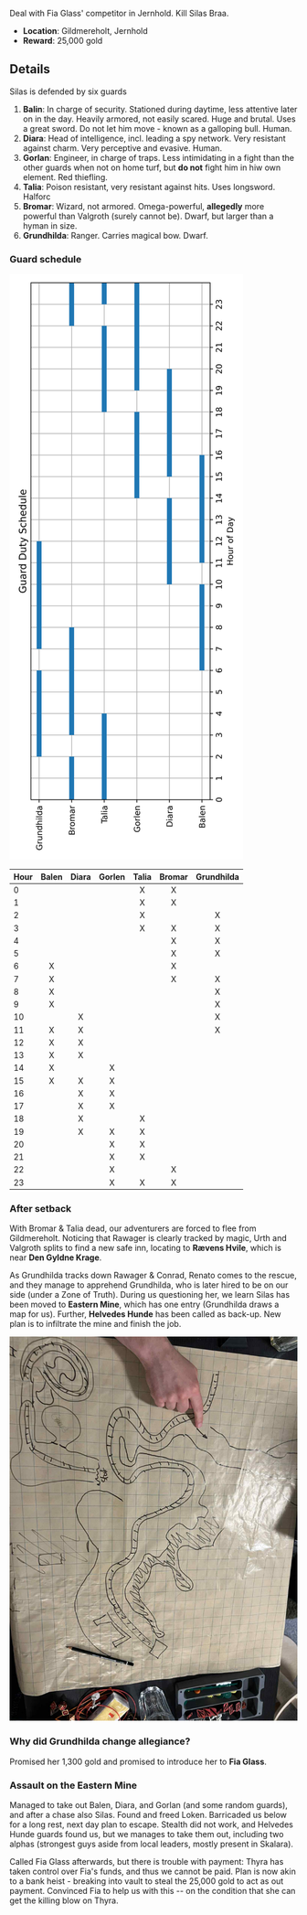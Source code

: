 Deal with Fia Glass' competitor in Jernhold.
Kill Silas Braa.

- **Location**: Gildmereholt, Jernhold
- **Reward**: 25,000 gold

## Details

Silas is defended by six guards
1. **Balin**: In charge of security. Stationed during daytime, less attentive later on in the day. Heavily armored, not easily scared. Huge and brutal. Uses a great sword. Do not let him move - known as a galloping bull. Human.
1. **Diara**: Head of intelligence, incl. leading a spy network. Very resistant against charm. Very perceptive and evasive. Human.
1. **Gorlan**: Engineer, in charge of traps. Less intimidating in a fight than the other guards when not on home turf, but **do not** fight him in hiw own element. Red thiefling.
1. **Talia**: Poison resistant, very resistant against hits. Uses longsword. Halforc
1. **Bromar**: Wizard, not armored. Omega-powerful, **allegedly** more powerful than Valgroth (surely cannot be). Dwarf, but larger than a hyman in size.
1. **Grundhilda**: Ranger. Carries magical bow. Dwarf.

### Guard schedule

![Guard Duty Schedule](schedule.png)

| Hour | Balen | Diara | Gorlen | Talia | Bromar | Grundhilda |
|------|:-----:|:-----:|:------:|:-----:|:------:|:----------:|
| 0    |       |       |        |   X   |   X    |            |
| 1    |       |       |        |   X   |   X    |            |
| 2    |       |       |        |   X   |        |     X      |
| 3    |       |       |        |   X   |   X    |     X      |
| 4    |       |       |        |       |   X    |     X      |
| 5    |       |       |        |       |   X    |     X      |
| 6    |   X   |       |        |       |   X    |            |
| 7    |   X   |       |        |       |   X    |     X      |
| 8    |   X   |       |        |       |        |     X      |
| 9    |   X   |       |        |       |        |     X      |
| 10   |       |   X   |        |       |        |     X      |
| 11   |   X   |   X   |        |       |        |     X      |
| 12   |   X   |   X   |        |       |        |            |
| 13   |   X   |   X   |        |       |        |            |
| 14   |   X   |       |   X    |       |        |            |
| 15   |   X   |   X   |   X    |       |        |            |
| 16   |       |   X   |   X    |       |        |            |
| 17   |       |   X   |   X    |       |        |            |
| 18   |       |   X   |        |   X   |        |            |
| 19   |       |   X   |   X    |   X   |        |            |
| 20   |       |       |   X    |   X   |        |            |
| 21   |       |       |   X    |   X   |        |            |
| 22   |       |       |   X    |       |   X    |            |
| 23   |       |       |   X    |   X   |   X    |            |

### After setback

With Bromar & Talia dead, our adventurers are forced to flee from Gildmereholt.
Noticing that Rawager is clearly tracked by magic, Urth and Valgroth splits to find a new safe inn, locating to **Rævens Hvile**, which is near **Den Gyldne Krage**.

As Grundhilda tracks down Rawager & Conrad, Renato comes to the rescue, and they manage to apprehend Grundhilda, who is later hired to be on our side (under a Zone of Truth).
During us questioning her, we learn Silas has been moved to **Eastern Mine**, which has one entry (Grundhilda draws a map for us).
Further, **Helvedes Hunde** has been called as back-up.
New plan is to infiltrate the mine and finish the job.

![Guard Duty Schedule](mine.jpg)

### Why did Grundhilda change allegiance?

Promised her 1,300 gold and promised to introduce her to **Fia Glass**.

### Assault on the Eastern Mine

Managed to take out Balen, Diara, and Gorlan (and some random guards), and after a chase also Silas.
Found and freed Loken.
Barricaded us below for a long rest, next day plan to escape.
Stealth did not work, and Helvedes Hunde guards found us, but we manages to take them out, including two alphas (strongest guys aside from local leaders, mostly present in Skalara).

Called Fia Glass afterwards, but there is trouble with payment:
Thyra has taken control over Fia's funds, and thus we cannot be paid.
Plan is now akin to a bank heist - breaking into vault to steal the 25,000 gold to act as out payment.
Convinced Fia to help us with this -- on the condition that she can get the killing blow on Thyra.
